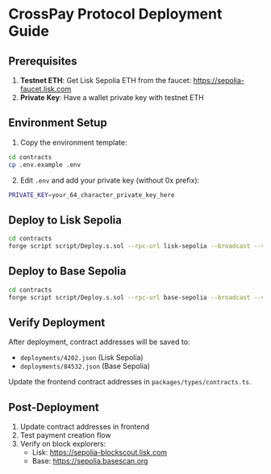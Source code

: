 # CrossPay Protocol Deployment Guide

## Prerequisites

1. **Testnet ETH**: Get Lisk Sepolia ETH from the faucet: https://sepolia-faucet.lisk.com
2. **Private Key**: Have a wallet private key with testnet ETH

## Environment Setup

1. Copy the environment template:
```bash
cd contracts
cp .env.example .env
```

2. Edit `.env` and add your private key (without 0x prefix):
```bash
PRIVATE_KEY=your_64_character_private_key_here
```

## Deploy to Lisk Sepolia

```bash
cd contracts
forge script script/Deploy.s.sol --rpc-url lisk-sepolia --broadcast --verify
```

## Deploy to Base Sepolia

```bash
cd contracts  
forge script script/Deploy.s.sol --rpc-url base-sepolia --broadcast --verify
```

## Verify Deployment

After deployment, contract addresses will be saved to:
- `deployments/4202.json` (Lisk Sepolia)
- `deployments/84532.json` (Base Sepolia)

Update the frontend contract addresses in `packages/types/contracts.ts`.

## Post-Deployment

1. Update contract addresses in frontend
2. Test payment creation flow
3. Verify on block explorers:
   - Lisk: https://sepolia-blockscout.lisk.com
   - Base: https://sepolia.basescan.org